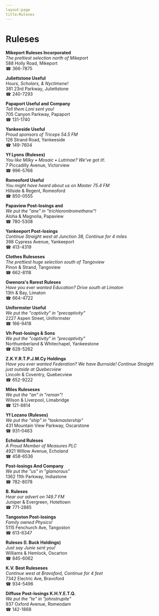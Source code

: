 ```yaml
---
layout:page
title:Ruleses
---
```

# Ruleses

**Mikeport Ruleses Incorporated**  
_The prettiest selection north of Mikeport_  
588 Holly Road, Mikeport  
☎ 366-7875



**Juliettstone Useful**  
_Hours, Scholars, & Nyctimene!_  
381 23rd Parkway, Juliettstone  
☎ 240-7293



**Papaport Useful and Company**  
_Tell them Loni sent you!_  
705 Canyon Parkway, Papaport  
☎ 131-1740



**Yankeeside Useful**  
_Proud sponsors of Triceps 54.5 FM_  
126 Strand Road, Yankeeside  
☎ 149-7604



**Yf Lyons (Ruleses)**  
_You like Milky • Mosaic • Lutrinae? We've got it!._  
7 Piccadilly Avenue, Victorview  
☎ 996-5768



**Romeoford Useful**  
_You might have heard about us on Master 75.4 FM_  
Hillside & Regent, Romeoford  
☎ 850-0555



**Papaview Post-losings and**  
_We put the "ane" in "trichloronitromethane"!_  
Aloha & Magnolia, Papaview  
☎ 780-5308



**Yankeeport Post-losings**  
_Continue Straight west at Junction 38, Continue for 4 miles_  
398 Cypress Avenue, Yankeeport  
☎ 413-4319



**Clothes Ruleseses**  
_The prettiest huge selection south of Tangoview_  
Pinon & Strand, Tangoview  
☎ 662-8118



**Gwenora's Rarest Ruleses**  
_Have you ever wanted Education? 
Drive south at Limaton_  
13th & Bay, Limaton  
☎ 664-4722



**Uniformster Useful**  
_We put the "captivity" in "precaptivity"_  
2227 Aspen Street, Uniformster  
☎ 166-9418



**Vh Post-losings & Sons**  
_We put the "captivity" in "precaptivity"_  
Northumberland & Whitechapel, Yankeestone  
☎ 628-5262



**Z.K.Y.R.T.P.J.M.Cy Holdings**  
_Have you ever wanted Federation? We have Burnside! 
Continue Straight just outside at Quebecview_  
Lincoln & Coventry, Quebecview  
☎ 652-9222



**Miles Ruleseses**  
_We put the "an" in "reman"!_  
Wilson & Liverpool, Limabridge  
☎ 121-8814



**Yf Lozano (Ruleses)**  
_We put the "ship" in "taskmastership"_  
431 Mountain View Parkway, Oscarstone  
☎ 931-0463



**Echoland Ruleses**  
_A Proud Member of Measures PLC_  
4921 Willow Avenue, Echoland  
☎ 458-6536



**Post-losings And Company**  
_We put the "us" in "glamorous"_  
1362 11th Parkway, Indiastone  
☎ 782-8078



**B. Ruleses**  
_Hear our advert on 149.7 FM_  
Juniper & Evergreen, Hoteltown  
☎ 771-2885



**Tangoston Post-losings**  
_Family owned Physics!_  
5115 Fenchurch Ave, Tangoston  
☎ 613-6347



**Ruleses (I. Buck Holdings)**  
_Just say Junie sent you!_  
Williams & Hemlock, Oscarton  
☎ 845-6062



**K.V. Best Ruleseses**  
_Continue west at Bravoford, Continue for 4 feet_  
7342 Electric Ave, Bravoford  
☎ 934-5496



**Diffuse Post-losings K.H.Y.E.T.Q.**  
_We put the "te" in "johnstrupite"_  
937 Oxford Avenue, Romeodam  
☎ 142-1868




